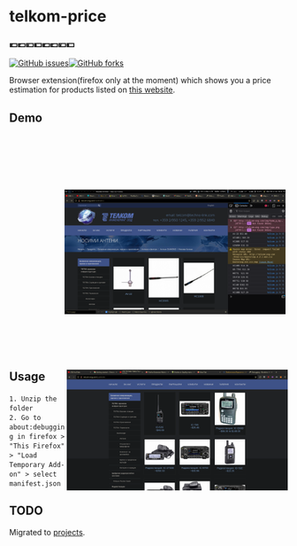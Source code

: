 # telkom-price
### 💶💷💴💵💶💷💴💵
[![GitHub issues](https://img.shields.io/github/issues/confestim/telkom-price?style=flat-square)](https://github.com/confestim/telkom-price/issues)[![GitHub forks](https://img.shields.io/github/forks/confestim/telkom-price?style=flat-square)](https://github.com/confestim/telkom-price/network)  
 

Browser extension(firefox only at the moment) which shows you a price estimation for products listed on [this website](http://telcom-eng.com/).

## Demo
<img src="demo/demo_1.png" width="400px" alt="1" style="float:left; padding: 100px"/><img src="demo/demo_2.png" width="400ox" alt="2" style="float:right"/>   

## Usage
`1. Unzip the folder`  
`2. Go to about:debugging in firefox > "This Firefox" > "Load Temporary Add-on" > select manifest.json`
 
## TODO
Migrated to [projects](https://github.com/confestim/telkom-price/projects).
